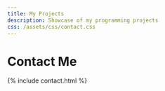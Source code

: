 ```yaml
---
title: My Projects
description: Showcase of my programming projects
css: /assets/css/contact.css
---
```


# Contact Me

{% include contact.html %}
